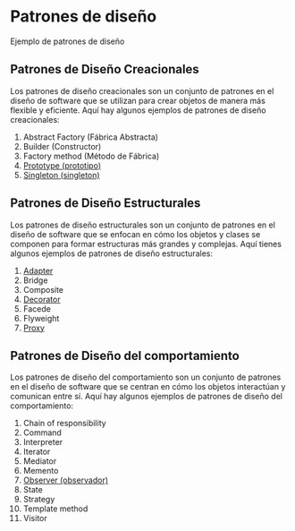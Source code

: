 # Patrones de diseño

Ejemplo de patrones de diseño

## Patrones de Diseño Creacionales

Los patrones de diseño creacionales son un conjunto de patrones en el diseño de software que se utilizan para crear objetos de manera más flexible y eficiente. Aquí hay algunos ejemplos de patrones de diseño creacionales:

1. Abstract Factory (Fábrica Abstracta)
1. Builder (Constructor)
1. Factory method (Método de Fábrica)
1. [Prototype (prototipo)](/creationalPatterns/prototype.md)
1. [Singleton (singleton)](/creationalPatterns/singleton.md)

## Patrones de Diseño Estructurales

Los patrones de diseño estructurales son un conjunto de patrones en el diseño de software que se enfocan en cómo los objetos y clases se componen para formar estructuras más grandes y complejas. Aquí tienes algunos ejemplos de patrones de diseño estructurales:

1. [Adapter](/structuralPatterns/adataper.md)
1. Bridge
1. Composite
1. [Decorator](/structuralPatterns/decorator.md)
1. Facede
1. Flyweight
1. [Proxy](/structuralPatterns/proxy.md)

## Patrones de Diseño del comportamiento

Los patrones de diseño del comportamiento son un conjunto de patrones en el diseño de software que se centran en cómo los objetos interactúan y comunican entre sí. Aquí hay algunos ejemplos de patrones de diseño del comportamiento:

1. Chain of responsibility
1. Command
1. Interpreter
1. Iterator
1. Mediator
1. Memento
1. [Observer (observador)](designs/behavioralPatterns/observer.md)
1. State
1. Strategy
1. Template method
1. Visitor
